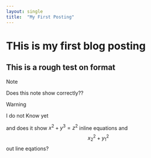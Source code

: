 ```yaml
---
layout: single
title:  "My First Posting"
---
```


# THis is my first blog posting 

## This is a rough test on format

> [!NOTE]
> Does this note show correctly??

> [!WARNING]
> I do not Know yet


and does it show $x^2+y^3=z^2$ inline equations and\
$${x_2}^2+{y_1}^2$$ out line eqations?
